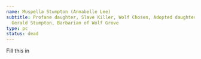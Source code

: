 ```yaml
---
name: Muspella Stumpton (Annabelle Lee)
subtitle: Profane daughter, Slave Killer, Wolf Chosen, Adopted daughter of
  Gerald Stumpton, Barbarian of Wolf Grove
type: pc
status: dead
---
```

Fill this in